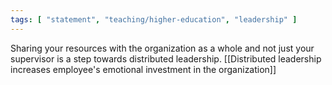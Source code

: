 ```yaml
---
tags: [ "statement", "teaching/higher-education", "leadership" ]
---
```

Sharing your resources with the organization as a whole and not just your supervisor is a step towards distributed leadership. [[Distributed leadership increases employee's emotional investment in the organization]]